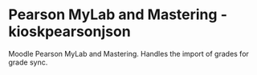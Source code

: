 # Pearson MyLab and Mastering - kioskpearsonjson
Moodle Pearson MyLab and Mastering. Handles the import of grades for grade sync.
